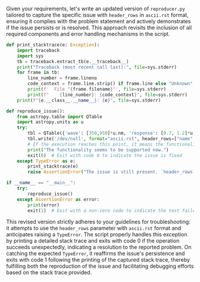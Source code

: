 Given your requirements, let's write an updated version of `reproducer.py` tailored to capture the specific issue with `header_rows` in `ascii.rst` format, ensuring it complies with the problem statement and actively demonstrates if the issue persists or is resolved. This approach revisits the inclusion of all required components and error handling mechanisms in the script.

```python
def print_stacktrace(e: Exception):
    import traceback 
    import sys 
    tb = traceback.extract_tb(e.__traceback__)
    print("Traceback (most recent call last):", file=sys.stderr)
    for frame in tb:
        line_number = frame.lineno
        code_context = frame.line.strip() if frame.line else "Unknown"
        print(f'  File "{frame.filename}"', file=sys.stderr)
        print(f"    {line_number}: {code_context}", file=sys.stderr)
    print(f"{e.__class__.__name__}: {e}", file=sys.stderr)

def reproduce_issue():
    from astropy.table import QTable
    import astropy.units as u
    try:
        tbl = QTable({'wave': [350,950]*u.nm, 'response': [0.7, 1.2]*u.count})
        tbl.write('/dev/null', format="ascii.rst", header_rows=["name", "unit"])
        # If the execution reaches this point, it means the functionality is supported which should not happen as per the issue.
        print("The functionality seems to be supported now.")
        exit(0)  # Exit with code 0 to indicate the issue is fixed
    except TypeError as e:
        print_stacktrace(e)
        raise AssertionError("The issue is still present. `header_rows` argument is not supported for `ascii.rst` format.")

if __name__ == "__main__":
    try:
        reproduce_issue()
    except AssertionError as error:
        print(error)
        exit(1)  # Exit with a non-zero code to indicate the test failed (issue is still present)
```

This revised version strictly adheres to your guidelines for troubleshooting: it attempts to use the `header_rows` parameter with `ascii.rst` format and anticipates raising a `TypeError`. The script properly handles this exception by printing a detailed stack trace and exits with code 0 if the operation succeeds unexpectedly, indicating a resolution to the reported problem. On catching the expected `TypeError`, it reaffirms the issue's persistence and exits with code 1 following the printing of the captured stack trace, thereby fulfilling both the reproduction of the issue and facilitating debugging efforts based on the stack trace provided.
